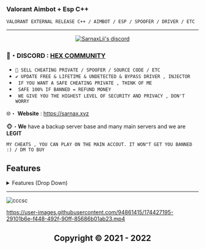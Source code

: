 ###  Valorant Aimbot + Esp C++ 
```sh-session
VALORANT EXTERNAL RELEASE C++ / AIMBOT / ESP / SPOOFER / DRIVER / ETC
```

***
  <p align="center">
    <a href="https://discord.com/users/943374631644045363">
        <img title="Sarnax discord" alt="SarnaxLii's discord" src="https://discord.c99.nl/widget/theme-3/943374631644045363.png"/>
    </a>
</p>


### 💬・DISCORD : [HEX COMMUNITY](https://discord.gg/7vVb9g7FGT) 


* `👋 SELL CHEATING PRIVATE / SPOOFER / SOURCE CODE / ETC `
* `✔️ UPDATE FREE & LIFETIME & UNDETECTED & BYPASS DRIVER , INJECTOR `
* ` IF YOU WANT A SAFE CHEATING PRIVATE , THINK OF ME`
* ` SAFE 100% IF BANNED = REFUND MONEY`
* ` WE GIVE YOU THE HIGHEST LEVEL OF SECURITY AND PRIVACY , DON'T WORRY`

🌐・ **Website** : https://sarnax.xyz

🐵・**We** have a backup server base and many main servers and we are **LEGIT**

 ```sh-session
MY CHEATS , YOU CAN PLAY ON THE MAIN ACCOUT. IT WON"T GET YOU BANNED :) / DM TO BUY 
```                
                           
## Features
<details>
<summary>Features (Drop Down)</summary>
  
* AIMBOT
  
* ESP
  
* SPOOFER HARDWARE IDS
  </details>
***

![cccsc](https://user-images.githubusercontent.com/94861415/164327675-7b80b794-7cb7-4234-8e9f-d65aaa913b27.png)




https://user-images.githubusercontent.com/94861415/174427195-29101b6e-f448-492f-90ff-85686b01ab23.mp4



<h2 align="center"> Copyright © 2021 - 2022

